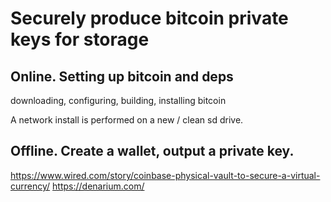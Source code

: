 # Securely produce bitcoin private keys for storage

## Online. Setting up bitcoin and deps
downloading, configuring, building, installing bitcoin

A network install is performed on a new / clean sd drive.

## Offline. Create a wallet, output a private key.



https://www.wired.com/story/coinbase-physical-vault-to-secure-a-virtual-currency/
https://denarium.com/
